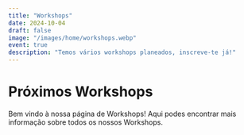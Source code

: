 ```yaml
---
title: "Workshops"
date: 2024-10-04
draft: false
image: "/images/home/workshops.webp"
event: true
description: "Temos vários workshops planeados, inscreve-te já!"
---
```


# Próximos Workshops

Bem vindo à nossa página de Workshops! Aqui podes encontrar mais informação sobre todos os nossos Workshops.
